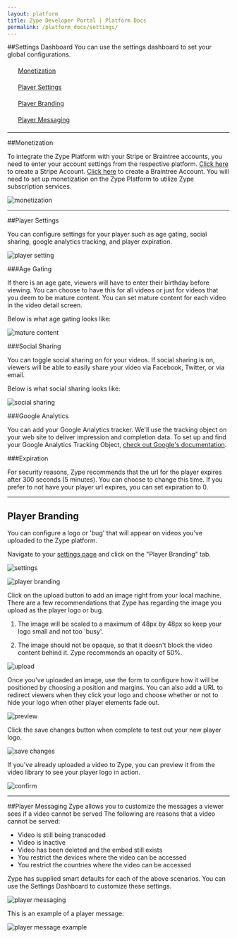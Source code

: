 ```yaml
---
layout: platform
title: Zype Developer Portal | Platform Docs
permalink: /platform_docs/settings/
---
```

##Settings Dashboard
You can use the settings dashboard to set your global configurations.

<div style="margin: 20px;"><span class="fa fa-file-text" style="margin-right: 4px;"></span>
<a href="#1">
Monetization</a>
</div>
<div style="margin: 20px;"><span class="fa fa-file-text" style="margin-right: 4px;"></span>
<a href="#2">
Player Settings</a>
</div>
<div style="margin: 20px;"><span class="fa fa-file-text" style="margin-right: 4px;"></span>
<a href="#3">
Player Branding</a>
</div>
<div style="margin: 20px;"><span class="fa fa-file-text" style="margin-right: 4px;"></span>
<a href="#4">
Player Messaging</a>
</div>

<hr id='1'>

##Monetization

To integrate the Zype Platform with your Stripe or Braintree accounts, you need
to enter your account settings from the respective platform. [Click here](https://dashboard.stripe.com/register)
to create a Stripe Account. [Click here](https://www.braintreepayments.com/signup) to
create a Braintree Account. You will need to set up monetization on the Zype Platform
to utilize Zype subscription services.

![monetization]({{site.url}}assets/settings/monetization.png)

<hr id='2'>

##Player Settings

You can configure settings for your player such as age gating, social sharing,
google analytics tracking, and player expiration.

![player setting]({{site.url}}assets/settings/player_settings.png)

###Age Gating

If there is an age gate, viewers will have to enter their birthday before viewing.
You can choose to have this for all videos or just for videos that you deem to be
mature content. You can set mature content for each video in the video detail screen.

Below is what age gating looks like:

![mature content]({{site.url}}assets/settings/age_gate.png)

###Social Sharing

You can toggle social sharing on for your videos. If social sharing is on, viewers
will be able to easily share your video via Facebook, Twitter, or via email.

Below is what social sharing looks like:

![social sharing]({{site.url}}assets/settings/share_video.png)

###Google Analytics

You can add your Google Analytics tracker. We'll use the tracking object on your web site to deliver impression and completion data. To set up and find your Google Analytics
Tracking Object, [check out Google's documentation](https://support.google.com/analytics/answer/1008080?hl=en).

###Expiration

For security reasons, Zype recommends that the url for the player expires after 300 seconds (5
minutes). You can choose to change this time. If you prefer to not have your player
url expires, you can set expiration to 0.

<hr id='3'>

## Player Branding

You can configure a logo or 'bug' that will appear on videos you've uploaded to the Zype platform.

Navigate to your [settings page](https://admin.zype.com/site/edit) and click on the "Player Branding" tab.

![settings]({{site.url}}assets/player_logo/settings.png)

![player branding]({{site.url}}assets/player_logo/player_branding.png)

Click on the upload button to add an image right from your local machine. There are a few recommendations that Zype has regarding the image you upload as the player logo or bug.

1) The image will be scaled to a maximum of 48px by 48px so keep your logo small and not too 'busy'.

2) The image should not be opaque, so that it doesn't block the video content behind it. Zype recommends an opacity of 50%.

![upload]({{site.url}}assets/player_logo/help.png)

Once you've uploaded an image, use the form to configure how it will be positioned by choosing a position and margins. You can also add a URL to redirect viewers when they click your logo and choose whether or not to hide your logo when other player elements fade out.

![preview]({{site.url}}assets/player_logo/player_logo.png)

Click the save changes button when complete to test out your new player logo.


![save changes]({{site.url}}assets/player_logo/save_changes.png)

If you've already uploaded a video to Zype, you can preview it from the video library to see your player logo in action.

![confirm]({{site.url}}assets/player_logo/confirm.png)

<hr id='4'>

##Player Messaging
Zype allows you to customize the messages a viewer sees if a video cannot be served
The following are reasons that a video cannot be served:

- Video is still being transcoded
- Video is inactive
- Video has been deleted and the embed still exists
- You restrict the devices where the video can be accessed
- You restrict the countries where the video can be accessed

Zype has supplied smart defaults for each of the above scenarios. You can
use the Settings Dashboard to customize these settings.

![player messaging]({{site.url}}assets/settings/player_messaging.png)

This is an example of a player message:

![player message example]({{site.url}}assets/settings/messaging_ex.png)
